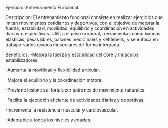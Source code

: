 Ejercicio: Entrenamiento Funcional

Descripcion:
El entrenamiento funcional consiste en realizar ejercicios que imitan movimientos cotidianos y deportivos, con el objetivo de mejorar la fuerza, estabilidad, movilidad, equilibrio y coordinación en actividades diarias o específicas. Utiliza el peso corporal, herramientas como bandas elásticas, pesas libres, balones medicinales y kettlebells, y se enfoca en trabajar varios grupos musculares de forma integrada.

Beneficios:
-Mejora la fuerza y estabilidad del core y músculos estabilizadores.

-Aumenta la movilidad y flexibilidad articular.

-Mejora el equilibrio y la coordinación motora.

-Previene lesiones al fortalecer patrones de movimiento naturales.

-Facilita la ejecución eficiente de actividades diarias y deportivas.

-Incrementa la resistencia muscular y cardiovascular.

-Adaptable a todos los niveles y edades.